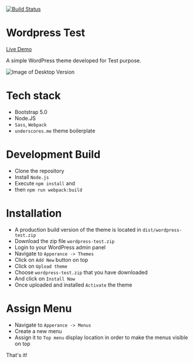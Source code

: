 [![Build Status](https://travis-ci.org/Automattic/_s.svg?branch=master)](https://travis-ci.org/Automattic/_s)

Wordpress Test
===
[Live Demo](https://wp.arnob.dev)

A simple WordPress theme developed for Test purpose.

![Image of Desktop Version](https://i.imgur.com/PqDE36r.png)


Tech stack
==========
- Bootstrap 5.0
- Node.JS
- `Sass`, `Webpack`
- `underscores.me` theme boilerplate

Development Build
=================
- Clone the repository
- Install `Node.js`
- Execute `npm install` and
- then `npm run webpack:build`

Installation
=================
- A production build version of the theme is located in `dist/wordpress-test.zip`
- Download the zip file `wordpress-test.zip`
- Login to your WordPress admin panel
- Navigate to `Apperance -> Themes`
- Click on `Add New` button on top 
- Click on `Upload theme`
- Choose `wordpress-test.zip` that you have downloaded
- And click on `Install Now`
- Once uploaded and installed `Activate` the theme

Assign Menu
=============
- Navigate to `Apperance -> Menus`
- Create a new menu
- Assign it to `Top menu` display location in order to make the menus visible on top

That's it!

